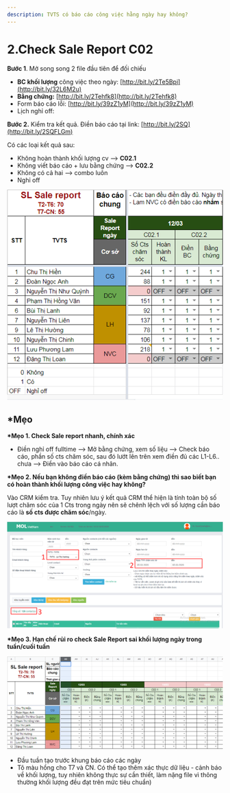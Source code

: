 ```yaml
---
description: TVTS có báo cáo công việc hằng ngày hay không?
---
```


# 2.Check Sale Report C02

**Bước 1**. Mở song song 2 file đầu tiên để đối chiếu

* **BC khối lượng** công việc theo ngày: [http://bit.ly/2Te5Bpi](http://bit.ly/32L6M2u)
* **Bằng chứng:** [http://bit.ly/2Tehfk8](http://bit.ly/2Tehfk8)
* Form báo cáo lỗi: [http://bit.ly/39zZ1yM](http://bit.ly/39zZ1yM)
* Lịch nghỉ off: 

**Bước 2.** Kiểm tra kết quả. Điền báo cáo tại link: [http://bit.ly/2SQ](http://bit.ly/2SQFLGm)

Có các loại kết quả sau:

* Không hoàn thành khối lượng cv --&gt; **C02.1**
* Không viết báo cáo + lưu bằng chứng --&gt; **C02.2**
* Không có cả hai  --&gt; combo luôn
* Nghỉ off

![](../../.gitbook/assets/5-2.png)

## **\*Mẹo**

**\*Mẹo 1. Check Sale report nhanh, chính xác**

* Điền nghỉ off fulltime --&gt; Mở bằng chứng, xem số liệu --&gt; Check báo cáo, phần số cts chăm sóc, sau đó lướt lên trên xem điền đủ các L1-L6.. chưa --&gt; Điền vào báo cáo cá nhân. 

**\*Mẹo 2. Nếu bạn không điền báo cáo \(kèm bằng chứng\) thì sao biết bạn có hoàn thành khối lượng công việc hay không?**

Vào CRM kiểm tra. Tuy nhiên lưu ý kết quả CRM thể hiện là tính toàn bộ số lượt chăm sóc của 1 Cts trong ngày nên sẽ chênh lệch với số lượng cần báo cáo là **số cts được chăm sóc**/ngày.

![](../../.gitbook/assets/1-2.png)

**\*Mẹo 3. Hạn chế rủi ro check Sale Report sai khối lượng ngày trong tuần/cuối tuần**

![](../../.gitbook/assets/3-3.png)

* Đầu tuần tạo trước khung báo cáo các ngày
* Tô màu hồng cho T7 và CN. Có thể tạo thêm xác thực dữ liệu - cảnh báo về khối lượng, tuy nhiên không thực sự cần thiết, làm nặng file vì thông thường khối lượng đều đạt trên mức tiêu chuẩn\)

